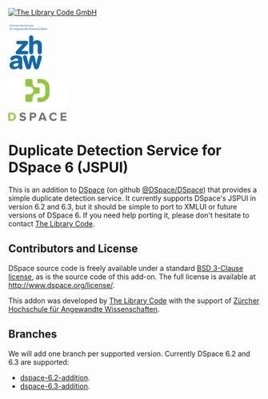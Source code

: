 [![The Library Code GmbH](https://the-library-code.de/the_library_code_gmbh.png)](https://www.the-library-code.de)

[![ZHAW](zhaw_logo.png)](https://www.zhaw.ch)

[![DSpace Logo](dspace_logo.png)](http://www.dspace.org)

# Duplicate Detection Service for DSpace 6 (JSPUI)

This is an addition to [DSpace](http://www.dspace.org) (on github [@DSpace/DSpace](https://github.com/DSpace/DSpace)) that provides a simple duplicate detection service. It currently supports DSpace's JSPUI in version 6.2 and 6.3, but it should be simple to port to XMLUI or future versions of DSpace 6. If you need help porting it, please don't hesitate to contact [The Library Code](https://www.the-library-code.de).


## Contributors and License

DSpace source code is freely available under a standard [BSD 3-Clause license](https://opensource.org/licenses/BSD-3-Clause), as is the source code of this add-on. The full license is available at http://www.dspace.org/license/.

This addon was developed by [The Library Code](https://www.the-library-code.de) with the support of [Zürcher Hochschule für Angewandte Wissenschaften](https://www.zhaw.ch).

## Branches

We will add one branch per supported version. Currently DSpace 6.2 and 6.3 are supported:

 * [dspace-6.2-addition](https://github.com/the-library-code/deduplication/tree/dspace-6.2-addition).
 * [dspace-6.3-addition](https://github.com/the-library-code/deduplication/tree/dspace-6.3-addition).

